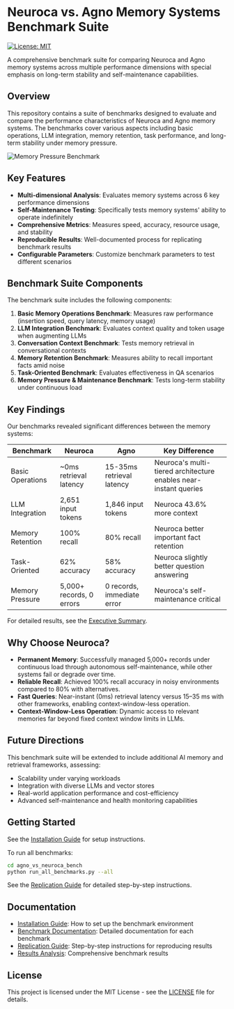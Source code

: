 # Neuroca vs. Agno Memory Systems Benchmark Suite

[![License: MIT](https://img.shields.io/badge/License-MIT-blue.svg)](https://opensource.org/licenses/MIT)

A comprehensive benchmark suite for comparing Neuroca and Agno memory systems across multiple performance dimensions with special emphasis on long-term stability and self-maintenance capabilities.

## Overview

This repository contains a suite of benchmarks designed to evaluate and compare the performance characteristics of Neuroca and Agno memory systems. The benchmarks cover various aspects including basic operations, LLM integration, memory retention, task performance, and long-term stability under memory pressure.

![Memory Pressure Benchmark](Neuroca-Benchmarks\Neuroca-Agno-Benchmarks\agno_vs_neuroca_bench\benchmark_results\neuroca_pressure_metrics.png)

## Key Features

- **Multi-dimensional Analysis**: Evaluates memory systems across 6 key performance dimensions
- **Self-Maintenance Testing**: Specifically tests memory systems' ability to operate indefinitely
- **Comprehensive Metrics**: Measures speed, accuracy, resource usage, and stability
- **Reproducible Results**: Well-documented process for replicating benchmark results
- **Configurable Parameters**: Customize benchmark parameters to test different scenarios

## Benchmark Suite Components

The benchmark suite includes the following components:

1. **Basic Memory Operations Benchmark**: Measures raw performance (insertion speed, query latency, memory usage)
2. **LLM Integration Benchmark**: Evaluates context quality and token usage when augmenting LLMs
3. **Conversation Context Benchmark**: Tests memory retrieval in conversational contexts
4. **Memory Retention Benchmark**: Measures ability to recall important facts amid noise
5. **Task-Oriented Benchmark**: Evaluates effectiveness in QA scenarios
6. **Memory Pressure & Maintenance Benchmark**: Tests long-term stability under continuous load

## Key Findings

Our benchmarks revealed significant differences between the memory systems:

| Benchmark | Neuroca | Agno | Key Difference |
|-----------|---------|------|----------------|
| Basic Operations | ~0ms retrieval latency | 15-35ms retrieval latency | Neuroca's multi-tiered architecture enables near-instant queries |
| LLM Integration | 2,651 input tokens | 1,846 input tokens | Neuroca 43.6% more context |
| Memory Retention | 100% recall | 80% recall | Neuroca better important fact retention |
| Task-Oriented | 62% accuracy | 58% accuracy | Neuroca slightly better question answering |
| Memory Pressure | 5,000+ records, 0 errors | 0 records, immediate error | Neuroca's self-maintenance critical |

For detailed results, see the [Executive Summary](agno_vs_neuroca_bench/benchmark_results/executive_summary.md).

## Why Choose Neuroca?

- **Permanent Memory**: Successfully managed 5,000+ records under continuous load through autonomous self-maintenance, while other systems fail or degrade over time.
- **Reliable Recall**: Achieved 100% recall accuracy in noisy environments compared to 80% with alternatives.
- **Fast Queries**: Near-instant (0ms) retrieval latency versus 15–35 ms with other frameworks, enabling context-window-less operation.
- **Context-Window-Less Operation**: Dynamic access to relevant memories far beyond fixed context window limits in LLMs.

## Future Directions

This benchmark suite will be extended to include additional AI memory and retrieval frameworks, assessing:

- Scalability under varying workloads
- Integration with diverse LLMs and vector stores
- Real-world application performance and cost-efficiency
- Advanced self-maintenance and health monitoring capabilities

## Getting Started

See the [Installation Guide](INSTALLATION.md) for setup instructions.

To run all benchmarks:

```bash
cd agno_vs_neuroca_bench
python run_all_benchmarks.py --all
```

See the [Replication Guide](docs/REPLICATION.md) for detailed step-by-step instructions.

## Documentation

- [Installation Guide](INSTALLATION.md): How to set up the benchmark environment
- [Benchmark Documentation](docs/): Detailed documentation for each benchmark
- [Replication Guide](docs/REPLICATION.md): Step-by-step instructions for reproducing results
- [Results Analysis](agno_vs_neuroca_bench/benchmark_results/): Comprehensive benchmark results

## License

This project is licensed under the MIT License - see the [LICENSE](LICENSE) file for details.
